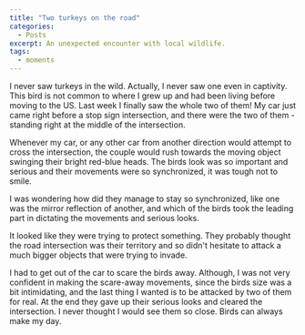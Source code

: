 ```yaml
---
title: "Two turkeys on the road"
categories: 
  - Posts
excerpt: An unexpected encounter with local wildlife. 
tags: 
  - moments
---
```


I never saw turkeys in the wild. Actually, I never saw one even in captivity. This bird is not common to where I grew up and had been living before moving to the US. Last week I finally saw the whole two of them! My car just came right before a stop sign intersection, and there were the two of them - standing right at the middle of the intersection. 

Whenever my car, or any other car from another direction would attempt to cross the intersection, the couple would rush towards the moving object swinging their bright red-blue heads. The birds look was so important and serious and their movements were so synchronized, it was tough not to smile. 

I was wondering how did they manage to stay so synchronized, like one was the mirror reflection of another, and which of the birds took the leading part in dictating the movements and serious looks. 

It looked like they were trying to protect something. They probably thought the road intersection was their territory and so didn't hesitate to attack a much bigger objects that were trying to invade. 

I had to get out of the car to scare the birds away. Although, I was not very confident in making the scare-away movements, since the birds size was a bit intimidating, and the last thing I wanted is to be attacked by two of them for real. At the end they gave up their serious looks and cleared the intersection. I never thought I would see them so close. Birds can always make my day.
